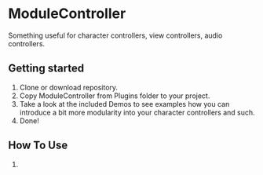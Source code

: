 # ModuleController
Something useful for character controllers, view controllers, audio controllers.

## Getting started
1. Clone or download repository.
2. Copy ModuleController from Plugins folder to your project.
3. Take a look at the included Demos to see examples how you can introduce a bit more modularity into your character controllers and such.
4. Done!

## How To Use
1. 
